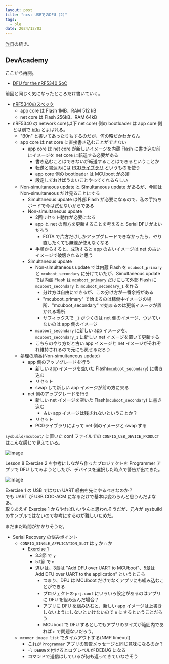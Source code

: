 ```yaml
---
layout: post
title: "ncs: USBでのDFU (2)"
tags:
  - ble
date: 2024/12/03
---
```


[昨日](20241202-ncs.md)の続き。

## DevAcademy

ここから再開。

* [DFU for the nRF5340 SoC](https://academy.nordicsemi.com/courses/nrf-connect-sdk-intermediate/lessons/lesson-8-bootloaders-and-dfu-fota/topic/dfu-for-the-nrf5340/)

前回と同じく気になったところだけ書いていく。

* [nRF5340のスペック](https://docs.nordicsemi.com/bundle/ps_nrf5340/page/keyfeatures_html5.html)
  * app core は Flash 1MB、RAM 512 kB
  * net core は Flash 256kB、RAM 64kB
* nRF5340 の network core(以下 net core) 側の bootloader は app core 側とは別で [b0n](https://docs.nordicsemi.com/bundle/ncs-latest/page/nrf/samples/nrf5340/netboot/README.html) とよばれる。
  * "B0n" と書いてあったりもするのだが、何の略だかわからん
  * app core は net core に直接書き込むことができない
    * app core は net core が新しいイメージを内蔵 Flash に書き込む前にイメージを net core に転送する必要がある
      * 書き込むことはできないが転送することはできるということか
      * 転送と書込みには [PCDライブラリ](https://developer.nordicsemi.com/nRF_Connect_SDK/doc/latest/nrf/libraries/dfu/pcd.html#subsys-pcd) というものを使う
      * app core 側の bootloader は MCUboot が必須
      * 設定しておけばうまいことやってくれるらしい
  * Non-simultaneous update と Simultaneous update があるが、今回は Non-simultaneous だけ見ることにする
    * Simultaneous update は外部 Flash が必要になるので、私の手持ちボードで今は試せないからである
    * Non-simultaneous update
      * 2回リセット動作が必要になる
      * app と net の両方を更新することを考えると Serial DFU がよいだろう
        * FOTA で片方だけしかアップグレードできなかったら、やり直したくても無線が使えなくなる
      * 手順からすると、成功すると app の古いイメージは net の古いイメージで破壊されると思う
    * Simultaneous update
      * Non-simultaneous update では内蔵 Flash を `mcuboot_primary` と `mcuboot_secondary` に分けていたが、Simultaneous update では内蔵 Flash は `mcuboot_primary` だけにして外部 Flash に `mcuboot_secondary` と `mcuboot_secondary_1` を作る
        * 分け方は自由にできるが、この分け方が一番余裕がある
        * "mcuboot_primary" で始まるのは稼働中イメージの場所、"mcuboot_secondary" で始まるのは更新イメージが置かれる場所
        * サフィックスで `_1` がつくのは net 側のイメージ、ついていないのは app 側のイメージ
      * `mcuboot_secondary` に新しい app イメージを、`mcuboot_secondary_1` に新しい net イメージを置いて更新する
      * こちらのやり方だと古い app イメージと net イメージがそれぞれ維持されるので元にも戻せるだろう
  * 処理の順番(Non-simultaneous update)
    * app 側のアップグレードを行う
      * 新しい app イメージを空いた Flash(`mcuboot_secondary`) に書き込む
      * リセット
      * swap して新しい app イメージが前の方に来る
    * net 側のアップグレードを行う
      * 新しい net イメージを空いた Flash(`mcuboot_secondary`) に書き込む
        * 古い app イメージは残されないということか？
      * リセット
      * PCDライブラリによって net 側のイメージと swap する

`sysbuild/mcuboot/` に置いた conf ファイルでの `CONFIG_USB_DEVICE_PRODUCT` はこんな感じで見えている。

![image](images/20241203a-1.png)

Lesson 8 Exercise 2 を参考にしながら作ったプロジェクトを Programmer アプリで DFU してみようとしたが、デバイスを選択した時点で警告が出てきた。

![image](images/20241203a-2.png)

Exercise 1 の USB ではない UART 経由を先にやるべきなのか？  
でも UART が USB CDC-ACM になるだけで基本は変わらんと思うんだよなあ。  
取りあえず Exercise 1 からやればいいやんと思われそうだが、元々が sysbuild のサンプルではないので参考にするのが難しいためだ。

まだまだ時間がかかりそうだ。

* Serial Recovery の悩みポイント
  * `CONFIG_SINGLE_APPLICATION_SLOT` は `y` か `n` か
    * [Exercise 1](https://academy.nordicsemi.com/courses/nrf-connect-sdk-intermediate/lessons/lesson-8-bootloaders-and-dfu-fota/topic/exercise-1-dfu-over-uart/)
      * 3.3節 で `y`
      * 5.1節 で `n`
      * 違いは、3章は "Add DFU over UART to MCUboot"、5章は Add DFU over UART to the application" というところ
        * つまり、DFU は MCUboot だけでなくアプリにも組み込むことができる
        * プロジェクトの `prj.conf` にいろいろ設定があるのはアプリに DFU を組み込んだ場合？
        * アプリに DFU を組み込むと、新しい app イメージは上書きしないようにしないといけないので `n` にするということだろう
        * MCUboot で DFU するとしてもアプリのサイズが範囲内であれば `n` で問題ないだろう。
  * `mcumgr image list` でタイムアウトする(NMP timeout)
    * これが `Programmer` アプリの警告メッセージと同じ意味になるのか？
    * `-l DEBUG`を付けるとログレベルが DEBUG になる
    * コマンドで送信はしているが何も返ってきていなさそう
